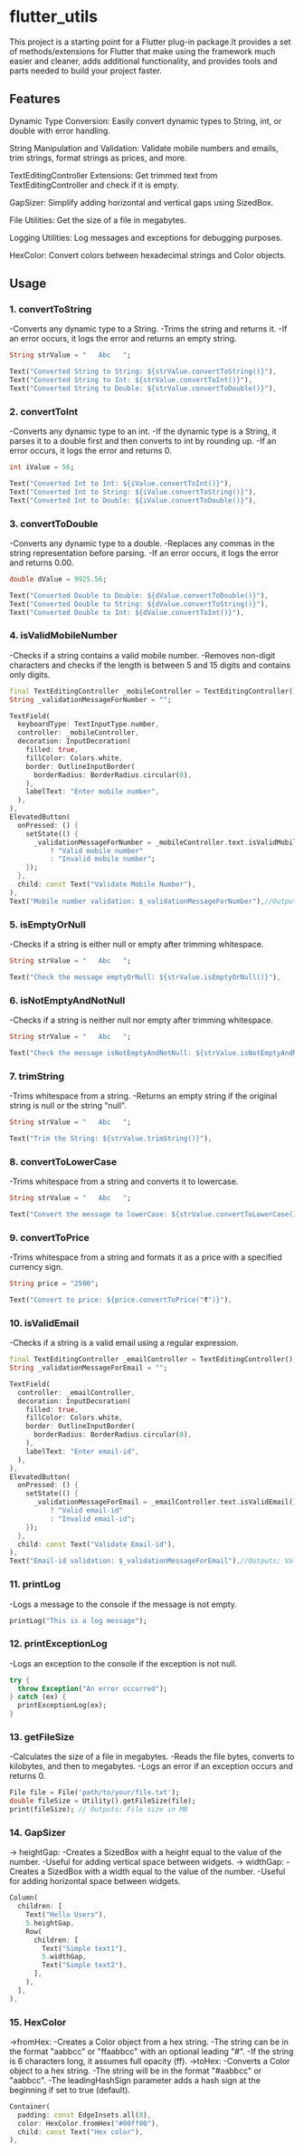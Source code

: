 # flutter_utils

This project is a starting point for a Flutter plug-in package.It provides a set of methods/extensions for Flutter that make using the framework much easier and cleaner, adds additional functionality, and provides tools and parts needed to build your project faster.


## Features

Dynamic Type Conversion: Easily convert dynamic types to String, int, or double with error handling.

String Manipulation and Validation: Validate mobile numbers and emails, trim strings, format strings as prices, and more.

TextEditingController Extensions: Get trimmed text from TextEditingController and check if it is empty.

GapSizer: Simplify adding horizontal and vertical gaps using SizedBox.

File Utilities: Get the size of a file in megabytes.

Logging Utilities: Log messages and exceptions for debugging purposes.

HexColor: Convert colors between hexadecimal strings and Color objects.


## Usage

### 1. convertToString
-Converts any dynamic type to a String.
-Trims the string and returns it.
-If an error occurs, it logs the error and returns an empty string.
```dart
String strValue = "   Abc   ";

Text("Converted String to String: ${strValue.convertToString()}"),
Text("Converted String to Int: ${strValue.convertToInt()}"),
Text("Converted String to Double: ${strValue.convertToDouble()}"),
```

### 2. convertToInt
-Converts any dynamic type to an int.
-If the dynamic type is a String, it parses it to a double first and then converts to int by rounding up.
-If an error occurs, it logs the error and returns 0.
```dart
int iValue = 56;

Text("Converted Int to Int: ${iValue.convertToInt()}"),
Text("Converted Int to String: ${iValue.convertToString()}"),
Text("Converted Int to Double: ${iValue.convertToDouble()}"),
```

### 3. convertToDouble
-Converts any dynamic type to a double.
-Replaces any commas in the string representation before parsing.
-If an error occurs, it logs the error and returns 0.00.
```dart
double dValue = 9925.56;

Text("Converted Double to Double: ${dValue.convertToDouble()}"),
Text("Converted Double to String: ${dValue.convertToString()}"),
Text("Converted Double to Int: ${dValue.convertToInt()}"),
```

### 4. isValidMobileNumber
-Checks if a string contains a valid mobile number.
-Removes non-digit characters and checks if the length is between 5 and 15 digits and contains only digits.
```dart
final TextEditingController _mobileController = TextEditingController();
String _validationMessageForNumber = "";

TextField(
  keyboardType: TextInputType.number,
  controller: _mobileController,
  decoration: InputDecoration(
    filled: true,
    fillColor: Colors.white,
    border: OutlineInputBorder(
      borderRadius: BorderRadius.circular(8),
    ),
    labelText: "Enter mobile number",
  ),
),
ElevatedButton(
  onPressed: () {
    setState(() {
      _validationMessageForNumber = _mobileController.text.isValidMobileNumber()
          ? "Valid mobile number"
          : "Invalid mobile number";
    });
  },
  child: const Text("Validate Mobile Number"),
),
Text("Mobile number validation: $_validationMessageForNumber"),//Outputs: Validation message for mobile number
```

### 5. isEmptyOrNull
-Checks if a string is either null or empty after trimming whitespace.
```dart
String strValue = "   Abc   ";

Text("Check the message emptyOrNull: ${strValue.isEmptyOrNull()}"),
```

### 6. isNotEmptyAndNotNull
-Checks if a string is neither null nor empty after trimming whitespace.
```dart
String strValue = "   Abc   ";

Text("Check the message isNotEmptyAndNotNull: ${strValue.isNotEmptyAndNotNull()}"),
```

### 7. trimString
-Trims whitespace from a string.
-Returns an empty string if the original string is null or the string "null".
```dart
String strValue = "   Abc   ";

Text("Trim the String: ${strValue.trimString()}"),
```

### 8. convertToLowerCase
-Trims whitespace from a string and converts it to lowercase.
```dart
String strValue = "   Abc   ";

Text("Convert the message to lowerCase: ${strValue.convertToLowerCase()}"),
```

### 9. convertToPrice
-Trims whitespace from a string and formats it as a price with a specified currency sign.
```dart
String price = "2500";

Text("Convert to price: ${price.convertToPrice("₹")}"),
```

### 10. isValidEmail
-Checks if a string is a valid email using a regular expression.
```dart
final TextEditingController _emailController = TextEditingController();
String _validationMessageForEmail = "";

TextField(
  controller: _emailController,
  decoration: InputDecoration(
    filled: true,
    fillColor: Colors.white,
    border: OutlineInputBorder(
      borderRadius: BorderRadius.circular(8),
    ),
    labelText: "Enter email-id",
  ),
),
ElevatedButton(
  onPressed: () {
    setState(() {
      _validationMessageForEmail = _emailController.text.isValidEmail()
          ? "Valid email-id"
          : "Invalid email-id";
    });
  },
  child: const Text("Validate Email-id"),
),
Text("Email-id validation: $_validationMessageForEmail"),//Outputs; Validation message for email-id
```

### 11. printLog
-Logs a message to the console if the message is not empty.
```dart
printLog("This is a log message");
```

### 12. printExceptionLog
-Logs an exception to the console if the exception is not null.
```dart
try {
  throw Exception("An error occurred");
} catch (ex) {
  printExceptionLog(ex);
}
```

### 13. getFileSize
-Calculates the size of a file in megabytes.
-Reads the file bytes, converts to kilobytes, and then to megabytes.
-Logs an error if an exception occurs and returns 0.
```dart
File file = File('path/to/your/file.txt');
double fileSize = Utility().getFileSize(file);
print(fileSize); // Outputs: File size in MB
```

### 14. GapSizer
-> heightGap:
-Creates a SizedBox with a height equal to the value of the number.
-Useful for adding vertical space between widgets.
-> widthGap:
-Creates a SizedBox with a width equal to the value of the number.
-Useful for adding horizontal space between widgets.
```dart
Column(
  children: [
    Text("Hello Users"),
    5.heightGap,
    Row(
      children: [
        Text("Simple text1"),
        5.widthGap,
        Text("Simple text2"),
      ],
    ),
  ],
),
```

### 15. HexColor
->fromHex:
-Creates a Color object from a hex string.
-The string can be in the format "aabbcc" or "ffaabbcc" with an optional leading "#".
-If the string is 6 characters long, it assumes full opacity (ff).
->toHex:
-Converts a Color object to a hex string.
-The string will be in the format "#aabbcc" or "aabbcc".
-The leadingHashSign parameter adds a hash sign at the beginning if set to true (default).
```dart
Container(
  padding: const EdgeInsets.all(8),
  color: HexColor.fromHex("#00ff00"),
  child: const Text("Hex color"),
),
```
